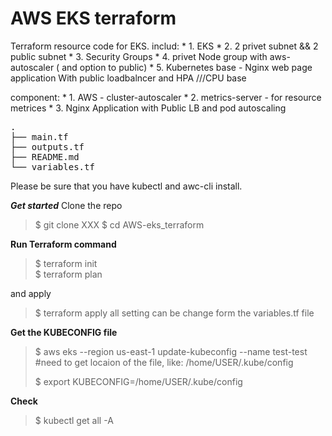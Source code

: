# AWS EKS terraform
Terraform resource code for EKS.
includ: 
	* 1. EKS 
	* 2. 2 privet subnet && 2 public subnet 
	* 3. Security Groups
	* 4. privet Node group with aws-autoscaler ( and option to public) 
	* 5. Kubernetes base - Nginx web page application With public loadbalncer and HPA ///CPU base 

component: 
	* 1. AWS - cluster-autoscaler
	* 2. metrics-server - for resource metrices
	* 3. Nginx Application with Public LB and pod autoscaling

<pre>
.
├── main.tf
├── outputs.tf
├── README.md
└── variables.tf
</pre>

Please be sure that you have kubectl and awc-cli install.

***Get started***
Clone the repo 
>$ git clone XXX
>$ cd AWS-eks_terraform

**Run Terraform command**
>$ terraform init  
>$ terraform plan 

and apply 
>$ terraform apply 
all setting can be change form the variables.tf file 

**Get the KUBECONFIG file**
>$ aws eks --region us-east-1 update-kubeconfig --name test-test 
> #need to get locaion of the file, like: /home/USER/.kube/config
>
>$ export KUBECONFIG=/home/USER/.kube/config

**Check**
>$ kubectl get all -A


